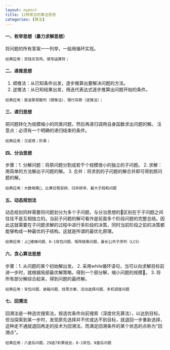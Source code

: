 ```yaml
---
layout: mypost
title: 12种常见的算法思想
categories: [算法]
---
```


#### 一、枚举思想（暴力求解思想）
将问题的所有答案一一列举，一般用循环实现。
```
经典应用：百钱买百鸡、填写运算符；
```
#### 二、递推思想
1. 顺推法：从已知条件出发，逐步推算出要解决问题的方法。
2. 逆推法：从已知结果出发，用迭代表达式逐步推算出问题开始的条件。
```
经典应用：斐波那契数列（顺推法）、银行存款（逆推法）；
```
#### 三、递归思想
把问题转化为规模缩小的同类问题，然后再递归调用自身函数求出问题的解。
注意点：必须有一个明确的递归结束的条件。
```
经典应用：汉诺塔；阶乘；
```
#### 四、分治思想
步骤：1. 分解问题：将原问题分割成若干个规模很小的独立的子问题。
2. 求解：用简单的方法解出子问题的解。
3. 合并：将求到的子问题的解合并即可得到原问题的解。
```
经典应用：大数相乘、比赛日程安排、归并排序、最大子段和问题
```
#### 五、动态规划法
动态规划同样需要将问题划分为多个子问题，与分治思想的区别在于子问题之间往往不是互相独立的。当前子问题的解可看作是前面多个阶段问题的完整总结。因此这就需要在子问题求解的过程中进行多阶段的决策，同时当前阶段之前的决策都能够构成一种最优的子结构。这就是所谓的最优化原理。
```
经典应用：上楼梯问题、0-1背包问题、矩阵链乘问题、最长公共子序列（LCS）
```
#### 六、贪心算法思想
步骤：1. 从问题的某个初始解出发。
2. 采用while循环语句，当可以向求解目标前进一步时，就根据局部最优解策略，得到一个部分解，缩小问题的规模。
3. 将所有部分解综合起来，得到问题的最终解。
```
经典应用：背包问题、装箱问题、找零方案，活动选择问题、多机调度问题
```
#### 七、回溯法
回溯法是一种选优搜索法，按选优条件向前搜索（深度优先算法），以达到目标。但当探索到某一步时，发现原先选择并不优或达不到目标，就退回一步重新选择，这种走不通就退回再走的技术为回溯法，而满足回溯条件的某个状态的点称为"回溯点"。
```
经典应用：八皇后问题、29选7彩票组合，0-1背包、N皇后问题
```
